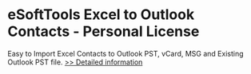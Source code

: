 # eSoftTools Excel to Outlook Contacts - Personal License
Easy to Import Excel Contacts to Outlook PST, vCard, MSG and Existing Outlook PST file.
[>> Detailed information](https://secure.shareit.com/shareit/product.html?productid=300873476&affiliateid=200057808)